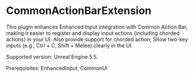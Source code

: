 # CommonActionBarExtension


This plugin enhances Enhanced Input integration with Common Action Bar, making it easier to register and display input actions (including chorded actions) in your UI. Also provide support for chorded action, Show two-key inputs (e.g., Ctrl + C, Shift + Melee) clearly in the UI.

Supported version: Unreal Engine 5.5.

Prerequisites: EnhancedInput, CommonUI

